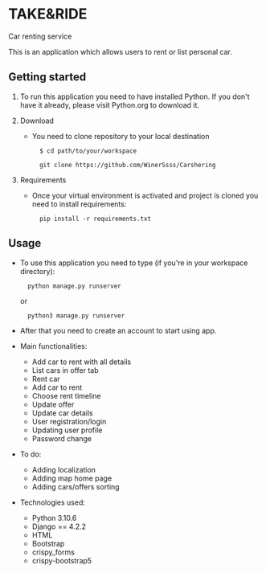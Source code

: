 # TAKE&RIDE
Car renting service

This is an application which allows users to rent or list personal car.

## Getting started
1. To run this application you need to have installed Python. If you don't have it already, please visit 
    Python.org to download it.


2. Download 

   - You need to clone repository to your local destination

           $ cd path/to/your/workspace

           git clone https://github.com/WinerSsss/Carshering

3. Requirements
   - Once your virtual environment is activated and project is cloned you need to install requirements:

           pip install -r requirements.txt

## Usage
- To use this application you need to type (if you're in your workspace directory):

        python manage.py runserver
    or 

        python3 manage.py runserver

- After that you need to create an account to start using app.


- Main functionalities:
  - Add car to rent with all details
  - List cars in offer tab
  - Rent car
  - Add car to rent
  - Choose rent timeline
  - Update offer
  - Update car details
  - User registration/login
  - Updating user profile
  - Password change


- To do:
  - Adding localization
  - Adding map home page
  - Adding cars/offers sorting


- Technologies used:
  - Python 3.10.6
  - Django == 4.2.2
  - HTML
  - Bootstrap
  - crispy_forms
  - crispy-bootstrap5
